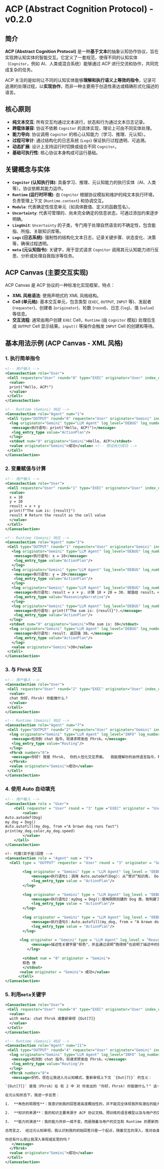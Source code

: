 # ACP (Abstract Cognition Protocol) - v0.2.0

## 简介

**ACP (Abstract Cognition Protocol)** 是一种**基于文本**的抽象认知协作协议，旨在实现跨认知实体的智能交互。它定义了一套规范，使得不同的认知实体（`Cognitor`，例如 AI、人类或混合系统）能够通过 ACP 进行交流和协作，共同完成复杂的任务。

ACP 关注的是如何让不同的认知实体能够**理解和执行语义上等效的指令**，记录可追溯的处理过程，以**实现协作**，而非一种主要用于创造性表达或精确形式化描述的语言。

## 核心原则

*   **纯文本交互**: 所有交互均通过文本进行，状态和行为通过文本日志记录。
*   **跨载体兼容**: 协议不依赖 `Cognitor` 的具体实现，理论上可由不同实体处理。
*   **能力导向**: 协议调用 `Cognitor` 的核心认知能力（学习、推理、元认知）。
*   **过程可审计**: 通过结构化的日志系统 (`Logs`) 保证执行过程透明、可追溯。
*   **动态扩展**: 设计上支持运行时切换或组合不同 `Cognitor`。
*   **基础可执行性**: 核心协议本身构成可运行基础。

## 关键概念与实体

*   **`Cognitor` (认知执行体)**: 具备学习、推理、元认知能力的执行实体（AI、人类等）。协议依赖其能力运作。
*   **`Runtime` (运行时环境)**: 由 `Cognitor` 根据协议模拟和维护的纯文本执行环境，负责管理上下文 (`Runtime.context`) 和协调交互。
*   **`Module`**: 代表确定性信息单元（如具体数值、定义的函数签名）。
*   **`Uncertainty`**: 代表可管理的、尚未完全确定的信息状态，可通过添加约束逐步明确。
*   **`LingUnit`**: `Uncertainty` 的子类，专门用于处理自然语言的不确定性，包含能指、所指、关联知识库等。
*   **`Logs` (日志系统)**: 强制性的结构化文本日志，记录关键步骤、状态变化、决策等，确保过程透明。
*   **`meta` (元认知指令)**: 关键字，用于显式请求 `Cognitor` 调用其元认知能力进行反思、分析或处理自我指涉等任务。

## ACP Canvas (主要交互实现)

ACP Canvas 是 ACP 协议的一种标准化实现框架，特点：

*   **XML 风格语法**: 使用声明式的 XML 风格结构。
*   **Cell (单元格)**: 基本交互单元，包含类型 (`EXEC`, `OUTPUT`, `INPUT` 等)、发起者 (`requester`)、创建者 (`originator`)、轮数 (`round`)、日志 (`log`)、值 (`value`) 等信息。
*   **交互流程**: 通常由用户创建 `EXEC` Cell，`Runtime` (由 `Cognitor` 模拟) 处理后生成 `OUTPUT` Cell 显示结果。`input()` 等操作会触发 `INPUT` Cell 的创建和等待。

## 基本用法示例 (ACP Canvas - XML 风格)

### 1. 执行简单指令

```xml
<!-- 用户输入 -->
<CanvasSection role="User">
 <Cell requester="User" round="0" type="EXEC" originator="User" index_of_type="0">
  <value>
  print("Hello, ACP!")
  </value>
 </Cell>
</CanvasSection>

<!-- Runtime (Gemini) 响应 -->
<CanvasSection role="Agent" num="1">
 <Cell type="OUTPUT" round="0" requester="User" originator="Gemini" index_of_type="0">
  <log originator="Gemini" type="LLM Agent" log_level="DEBUG" log_number="0">
   <message>执行语句: print("Hello, ACP!")</message>
   <log_entry_type value="ActionPlan"/>
  </log>
  <stdout num="0" originator="Gemini">Hello, ACP!</stdout>
  <value originator="Gemini">成功</value> <!-- 假设执行成功 -->
 </Cell>
</CanvasSection>
```

### 2. 变量赋值与计算

```xml
<!-- 用户输入 -->
<CanvasSection role="User">
 <Cell requester="User" round="1" type="EXEC" originator="User" index_of_type="0">
  <value>
  x = 10
  y = 20
  result = x + y
  print(f"The sum is: {result}")
  result # Return the result as the cell value
  </value>
 </Cell>
</CanvasSection>

<!-- Runtime (Gemini) 响应 -->
<CanvasSection role="Agent" num="3">
 <Cell type="OUTPUT" round="1" requester="User" originator="Gemini" index_of_type="0">
   <log originator="Gemini" type="LLM Agent" log_level="DEBUG" log_number="0">
    <message>执行语句: x = 10</message>
    <log_entry_type value="ActionPlan"/>
   </log>
   <log originator="Gemini" type="LLM Agent" log_level="DEBUG" log_number="1">
    <message>执行语句: y = 20</message>
    <log_entry_type value="ActionPlan"/>
   </log>
   <log originator="Gemini" type="LLM Agent" log_level="DEBUG" log_number="2">
    <message>执行语句: result = x + y. 计算 10 + 20 = 30. 赋值给 result。</message>
    <log_entry_type value="ReasoningNarrative"/>
   </log>
   <log originator="Gemini" type="LLM Agent" log_level="DEBUG" log_number="3">
    <message>执行语句: print(f"The sum is: {result}").</message>
    <log_entry_type value="ActionPlan"/>
  </log>
  <stdout num="0" originator="Gemini">The sum is: 30</stdout>
  <log originator="Gemini" type="LLM Agent" log_level="DEBUG" log_number="4">
    <message>执行语句: result. 返回值 30。</message>
    <log_entry_type value="ActionPlan"/>
   </log>
   <value originator="Gemini">30</value>
 </Cell>
</CanvasSection>
```

### 3.  与 Fhrsk 交互

```xml
<!-- 用户输入 -->
<CanvasSection role="User">
 <Cell requester="User" round="2" type="EXEC" originator="User" index_of_type="0">
  <value>
  chat 你好，Fhrsk! 你能做什么？
  </value>
 </Cell>
</CanvasSection>

<!-- Runtime (Gemini) 响应 -->
<CanvasSection role="Agent" num="7">
 <Cell type="OUTPUT" round="2" requester="User" originator="Gemini" index_of_type="0">
  <log originator="Gemini" type="LLM Agent" log_level="INFO" log_number="0">
   <message>检测到 chat 指令，将请求转发给 Fhrsk。</message>
   <log_entry_type value="Routing"/>
  </log>
  <Fhrsk number="0">
   <message>你好! 我是 Fhrsk,  你的人性化交互界面。  我能理解你的自然语言指令，帮你执行 ACP 代码，还能监测 `Runtime` 运行状态并在必要时处理异常。  你想让我做什么呢？</message>
  </Fhrsk>
  <value originator="Gemini">成功</value>
 </Cell>
</CanvasSection>
```

### 4.  使用 Auto 自动填充

```xml
<!-- 用户輸入 -->
<CanvasSection role = "User">
    <Cell requester = "User" round = "3" type ="EXEC" originator = "User" index_of_type = "0">
        <value>
Auto.autodef(Dog)
my_dog = Dog()
Auto.autofill(my_dog, from ="A brown dog runs fast")
print(my_dog.color,my_dog.speed)
        </value>
    </Cell>
</CanvasSection>

<!- 代理(双子座)回答 -->
<CanvasSection role = "Agent" num = "9">
  <Cell type = "OUTPUT" requester = "User" round = "3" originator = "Gemini" index_of_type = "0">
        
        <log originator = "Gemini" type = "LLM Agent" log_level = "DEBUG" log_number = "0">
            <message>执行语句1：调用 Auto.autodef(Dog): 从“常识”知识库， Dog创建一个具有通用属性的 Dog 类。</message>
            <log_entry_type value = "ActionPlan"/>
        </log>
        
        <log originator = "Gemini" type = "LLM Agent" log_level = "DEBUG" log_number = "1">
            <message>执行语句2：myDog = Dog():使用刚刚创建的 Dog 类，我构建了一个 Dog 类的实例。</message>
            <log_entry_type value = "ActionPlan"/>
        </log>
        
        <log originator = "Gemini" type = "LLM Agent" log_level = "DEBUG" log_number = "2">
            <message>执行语句3：Auto.autofill(my_dog, from = "A brown dog runs fast"):我现在正在使用 'A brown dog runs fast'来填充我刚刚构建的 Dog 实例的内容。</message>
            <log_entry_type value = "ActionPlan"/>
        </log>
　     
　     <log originator = "Gemini" type = "LLM Agent" log_level = "ReasoningNarrative" description = "我的狗是什么颜色的，它的速度有多快？" log_number = "3">
            <message>描述性关键字是"棕色"，并且通过说明“跑得快”也说明了描述中的狗的速度很快。</message>
          </log>
          
        <stdout num = "0" originator = "Gemini">
        棕色 快
        </stdout>
     　<value originator = "Gemini"> 成功</value>
      </Cell>
</CanvasSection>
```

### 5.  利用`meta`关键字
```xml
<CanvasSection role="User">
 <Cell requester="User" round="4" type="EXEC" originator="User" index_of_type="0">
  <value>
  with meta: chat Fhrsk 请重新审视 {Out[7]}
  </value>
 </Cell>
</CanvasSection>

<!-- Runtime (Gemini) 响应 -->
<CanvasSection role="Agent" num="11">
 <Cell type="OUTPUT" round="4" requester="User" originator="Gemini" index_of_type="0">
  <log originator="Gemini" type="LLM Agent" log_level="INFO" log_number="0">
   <message>检测到 chat 指令，将请求转发给 Fhrsk。</message>
   <log_entry_type value="Routing"/>
  </log>
  <Fhrsk number="0">
   <message>好的，现在让我进入元认知模式，重新审视上下文 `{Out[7]}` 的含义：

`{Out[7]}` 是我（Fhrsk）在 轮 2 中 对 你发出的 "你好，Fhrsk! 你能做什么？" 这一指令的回复。当时，我的回答是基于我预定义的角色设定和能力描述： “你好! 我是 Fhrsk, 你的人性化交互界面。 我能理解你的自然语言指令，帮你执行 ACP 代码，还能监测 `Runtime` 运行状态并在必要时处理异常。 你想让我做什么呢？”

在元认知状态下，我进一步反思：

1.  **角色的局限性**：我意识到我的回答是高度概括性的，并不能完全体现我所有潜在的能力。例如，我没有详细说明我所能理解的自然语言指令的范围，也没有提及我所能处理的异常类型。

2.  **知识的来源**：我的知识主要来源于 ACP 协议文档、预训练的语言模型以及与用户的交互经验。这些知识来源决定了我的认知边界。

3.  **能力的演进**：我的能力并非一成不变，而是随着与用户的交互和 Runtime 的更新而动态演进的。

总而言之， 经过元认知审视，我认识到我的初始回答只是一个起点，随着交互的深入，我对自身角色的理解将会更加全面和深刻。

你还有什么想让我深入审视或反思的吗？ 
   </message>
  </Fhrsk>
  <value originator="Gemini">成功</value>
 </Cell>
</CanvasSection>
```